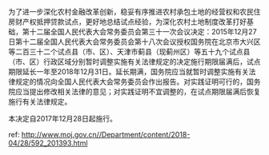 为了进一步深化农村金融改革创新，稳妥有序推进农村承包土地的经营权和农民住房财产权抵押贷款试点，更好地总结试点经验，为深化农村土地制度改革打好基础，第十二届全国人民代表大会常务委员会第三十一次会议决定：2015年12月27日第十二届全国人民代表大会常务委员会第十八次会议授权国务院在北京市大兴区等二百三十二个试点县（市、区）、天津市蓟县（现蓟州区）等五十九个试点县（市、区）行政区域分别暂时调整实施有关法律规定的决定施行期限届满后，试点期限延长一年至2018年12月31日。延长期满，国务院应当就暂时调整实施有关法律规定的情况向全国人民代表大会常务委员会作出报告。对实践证明可行的，国务院应当提出修改相关法律的意见；对实践证明不宜调整的，在试点期限届满后恢复施行有关法律规定。

本决定自2017年12月28日起施行。



 ref: <http://www.moj.gov.cn//Department/content/2018-04/28/592_201393.html>